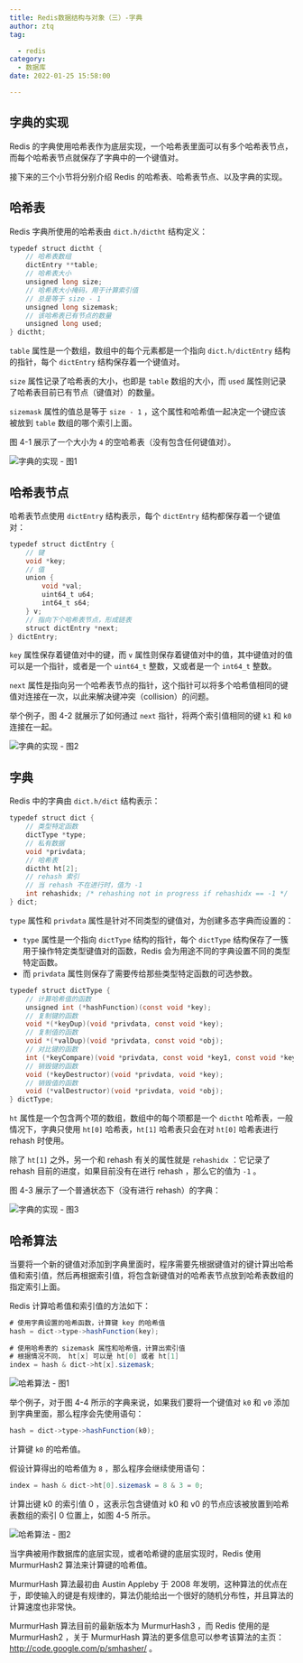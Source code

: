 ```yaml
---
title: Redis数据结构与对象（三）-字典
author: ztq
tag:

  - redis
category:
  - 数据库
date: 2022-01-25 15:58:00

---
```


## 字典的实现

Redis 的字典使用哈希表作为底层实现，一个哈希表里面可以有多个哈希表节点，而每个哈希表节点就保存了字典中的一个键值对。

接下来的三个小节将分别介绍 Redis 的哈希表、哈希表节点、以及字典的实现。

## 哈希表

Redis 字典所使用的哈希表由 `dict.h/dictht` 结构定义：

```java
typedef struct dictht {
    // 哈希表数组
    dictEntry **table;
    // 哈希表大小
    unsigned long size;
    // 哈希表大小掩码，用于计算索引值
    // 总是等于 size - 1
    unsigned long sizemask;
    // 该哈希表已有节点的数量
    unsigned long used;
} dictht;
```

`table` 属性是一个数组，数组中的每个元素都是一个指向 `dict.h/dictEntry` 结构的指针，每个 `dictEntry` 结构保存着一个键值对。

`size` 属性记录了哈希表的大小，也即是 `table` 数组的大小，而 `used` 属性则记录了哈希表目前已有节点（键值对）的数量。

`sizemask` 属性的值总是等于 `size - 1` ，这个属性和哈希值一起决定一个键应该被放到 `table` 数组的哪个索引上面。

图 4-1 展示了一个大小为 `4` 的空哈希表（没有包含任何键值对）。

![字典的实现 - 图1](/assets/images/d234cadc40e81da676a8b541d9cb6ab4.png)

## 哈希表节点

哈希表节点使用 `dictEntry` 结构表示，每个 `dictEntry` 结构都保存着一个键值对：

```java
typedef struct dictEntry {
    // 键
    void *key;
    // 值
    union {
        void *val;
        uint64_t u64;
        int64_t s64;
    } v;
    // 指向下个哈希表节点，形成链表
    struct dictEntry *next;
} dictEntry;
```

`key` 属性保存着键值对中的键，而 `v` 属性则保存着键值对中的值，其中键值对的值可以是一个指针，或者是一个 `uint64_t` 整数，又或者是一个 `int64_t` 整数。

`next` 属性是指向另一个哈希表节点的指针，这个指针可以将多个哈希值相同的键值对连接在一次，以此来解决键冲突（collision）的问题。

举个例子，图 4-2 就展示了如何通过 `next` 指针，将两个索引值相同的键 `k1` 和 `k0` 连接在一起。

![字典的实现 - 图2](/assets/images/d9710d39e895a6eb8210645c6e0b85e3.png)

## 字典

Redis 中的字典由 `dict.h/dict` 结构表示：

```java
typedef struct dict {
    // 类型特定函数
    dictType *type;
    // 私有数据
    void *privdata;
    // 哈希表
    dictht ht[2];
    // rehash 索引
    // 当 rehash 不在进行时，值为 -1
    int rehashidx; /* rehashing not in progress if rehashidx == -1 */
} dict;
```

`type` 属性和 `privdata` 属性是针对不同类型的键值对，为创建多态字典而设置的：

- `type` 属性是一个指向 `dictType` 结构的指针，每个 `dictType` 结构保存了一簇用于操作特定类型键值对的函数，Redis 会为用途不同的字典设置不同的类型特定函数。
- 而 `privdata` 属性则保存了需要传给那些类型特定函数的可选参数。

```java
typedef struct dictType {
    // 计算哈希值的函数
    unsigned int (*hashFunction)(const void *key);
    // 复制键的函数
    void *(*keyDup)(void *privdata, const void *key);
    // 复制值的函数
    void *(*valDup)(void *privdata, const void *obj);
    // 对比键的函数
    int (*keyCompare)(void *privdata, const void *key1, const void *key2);
    // 销毁键的函数
    void (*keyDestructor)(void *privdata, void *key);
    // 销毁值的函数
    void (*valDestructor)(void *privdata, void *obj);
} dictType;
```

`ht` 属性是一个包含两个项的数组，数组中的每个项都是一个 `dictht` 哈希表，一般情况下，字典只使用 `ht[0]` 哈希表，`ht[1]` 哈希表只会在对 `ht[0]` 哈希表进行 rehash 时使用。

除了 `ht[1]` 之外，另一个和 rehash 有关的属性就是 `rehashidx` ：它记录了 rehash 目前的进度，如果目前没有在进行 rehash ，那么它的值为 `-1` 。

图 4-3 展示了一个普通状态下（没有进行 rehash）的字典：

![字典的实现 - 图3](/assets/images/eac62f3b0d93e90dd8f19789d013c1ec.png)

## 哈希算法

当要将一个新的键值对添加到字典里面时，程序需要先根据键值对的键计算出哈希值和索引值，然后再根据索引值，将包含新键值对的哈希表节点放到哈希表数组的指定索引上面。

Redis 计算哈希值和索引值的方法如下：

```java
# 使用字典设置的哈希函数，计算键 key 的哈希值
hash = dict->type->hashFunction(key);
 
# 使用哈希表的 sizemask 属性和哈希值，计算出索引值
# 根据情况不同， ht[x] 可以是 ht[0] 或者 ht[1]
index = hash & dict->ht[x].sizemask;
```

![哈希算法 - 图1](/assets/images/108cd6b414ab2dbb30126c0fb0700e23.png)

举个例子，对于图 4-4 所示的字典来说，如果我们要将一个键值对 `k0` 和 `v0` 添加到字典里面，那么程序会先使用语句：

```java
hash = dict->type->hashFunction(k0);
```

计算键 `k0` 的哈希值。

假设计算得出的哈希值为 `8` ，那么程序会继续使用语句：

```java
index = hash & dict->ht[0].sizemask = 8 & 3 = 0;
```

计算出键 k0 的索引值 0 ，这表示包含键值对 k0 和 v0 的节点应该被放置到哈希表数组的索引 0 位置上，如图 4-5 所示。

![哈希算法 - 图2](/assets/images/b126a2a46dcd9ec3380c1b5bd4992bb3.png)

当字典被用作数据库的底层实现，或者哈希键的底层实现时，Redis 使用 MurmurHash2 算法来计算键的哈希值。

MurmurHash 算法最初由 Austin Appleby 于 2008 年发明，这种算法的优点在于，即使输入的键是有规律的，算法仍能给出一个很好的随机分布性，并且算法的计算速度也非常快。

MurmurHash 算法目前的最新版本为 MurmurHash3 ，而 Redis 使用的是 MurmurHash2 ，关于 MurmurHash 算法的更多信息可以参考该算法的主页：http://code.google.com/p/smhasher/ 。


